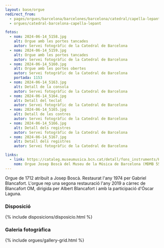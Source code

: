 ```yaml
---
layout: base/orgue
redirect_from:
  - pages/orgues/barcelona/barcelones/barcelona/catedral/capella-lepant
  - orgues/catedral-barcelona-capella-lepant

fotos:
  - nom: 2024-06-14_5158.jpg
    alt: Orgue amb les portes tancades
    autor: Servei fotogràfic de la Catedral de Barcelona
  - nom: 2024-06-14_5159.jpg
    alt: Orgue amb les portes tancades
    autor: Servei fotogràfic de la Catedral de Barcelona
  - nom: 2024-06-14_5160.jpg
    alt: Orgue amb les portes obertes
    autor: Servei fotogràfic de la Catedral de Barcelona
    portada: 1153
  - nom: 2024-06-14_5163.jpg
    alt: Detall de la consola
    autor: Servei fotogràfic de la Catedral de Barcelona
  - nom: 2024-06-14_5164.jpg
    alt: Detall del teclat
    autor: Servei fotogràfic de la Catedral de Barcelona
  - nom: 2024-06-14_5165.jpg
    alt: Detall de les contres
    autor: Servei fotogràfic de la Catedral de Barcelona
  - nom: 2024-06-14_5166.jpg
    alt: Detall dels registres
    autor: Servei fotogràfic de la Catedral de Barcelona
  - nom: 2024-06-14_5167.jpg
    alt: Detall dels registres
    autor: Servei fotogràfic de la Catedral de Barcelona

links:
  - link: https://cataleg.museumusica.bcn.cat/detall/fons_instruments/H310259/?resultsetnav=6676d9fc89df3
    nom: Orgue Josep Boscà del Museu de la Música de Barcelona (MDMB 55)
---
```


Orgue de 1712 atribuït a Josep Boscà. Restaurat l'any 1974 per Gabriel Blancafort. L'orgue rep una segona restauració
l'any 2019 a càrrec de Blancafort OM, dirigida per Albert Blancafort i amb la participació d'Óscar Laguna. 

### Disposició

{% include disposicions/disposicio.html %}

### Galeria fotogràfica

{% include orgues/gallery-grid.html %}
